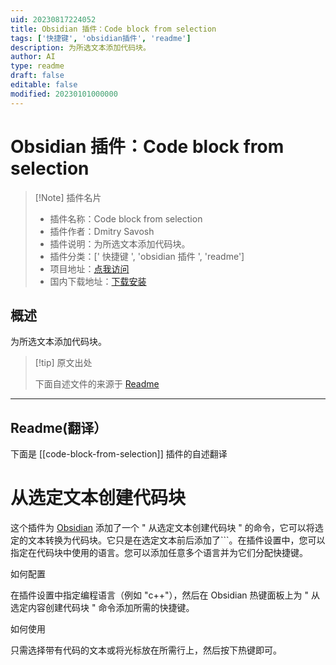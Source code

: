 ```yaml
---
uid: 20230817224052
title: Obsidian 插件：Code block from selection
tags: ['快捷键', 'obsidian插件', 'readme']
description: 为所选文本添加代码块。
author: AI
type: readme
draft: false
editable: false
modified: 20230101000000
---
```


# Obsidian 插件：Code block from selection

> [!Note] 插件名片
> - 插件名称：Code block from selection
> - 插件作者：Dmitry Savosh
> - 插件说明：为所选文本添加代码块。
> - 插件分类：[' 快捷键 ', 'obsidian 插件 ', 'readme']
> - 项目地址：[点我访问](https://github.com/dy-sh/obsidian-code-block-from-selection)
> - 国内下载地址：[下载安装](https://pkmer.cn/products/plugin/pluginMarket/?code-block-from-selection)

## 概述

为所选文本添加代码块。

> [!tip] 原文出处
>
>下面自述文件的来源于 [Readme](https://ghproxy.net/https://raw.githubusercontent.com/dy-sh/obsidian-code-block-from-selection/master/README.md)

---

## Readme(翻译）

下面是 [[code-block-from-selection]] 插件的自述翻译

# 从选定文本创建代码块

这个插件为 [Obsidian](https://obsidian.md/) 添加了一个 " 从选定文本创建代码块 " 的命令，它可以将选定的文本转换为代码块。它只是在选定文本前后添加了\`\`\`。在插件设置中，您可以指定在代码块中使用的语言。您可以添加任意多个语言并为它们分配快捷键。

如何配置

在插件设置中指定编程语言（例如 "c++"），然后在 Obsidian 热键面板上为 " 从选定内容创建代码块 " 命令添加所需的快捷键。

如何使用

只需选择带有代码的文本或将光标放在所需行上，然后按下热键即可。
